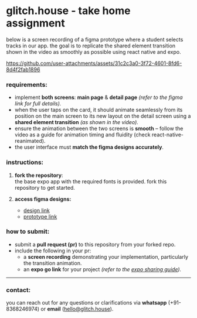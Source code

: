 # glitch.house - take home assignment

below is a screen recording of a figma prototype where a student selects tracks in our app. the goal is to replicate the shared element transition shown in the video as smoothly as possible using react native and expo.

https://github.com/user-attachments/assets/31c2c3a0-3f72-4601-8fd6-8d4f2fab1896


### **requirements:**

- implement **both screens**: **main page** & **detail page** *(refer to the figma link for full details).*  
- when the user taps on the card, it should animate seamlessly from its position on the main screen to its new layout on the detail screen using a **shared element transition** *(as shown in the video).*  
- ensure the animation between the two screens is **smooth** – follow the video as a guide for animation timing and fluidity (check react-native-reanimated).  
- the user interface must **match the figma designs accurately**.


### **instructions:**

1. **fork the repository**:  
   the base expo app with the required fonts is provided. fork this repository to get started.

2. **access figma designs:**  
   - [design link](https://www.figma.com/design/dOlm8w2Rirwe6ShzdV5bGd/glitch.house-%3C%3E-front-end-project?node-id=0-1&t=0jDJo48fHJAu8003-1)  
   - [prototype link](https://www.figma.com/proto/dOlm8w2Rirwe6ShzdV5bGd/glitch.house-%3C%3E-front-end-project?page-id=&node-id=0-1362&t=Sya0EtG3NJA1GN4z-1)

### **how to submit:**

- submit a **pull request (pr)** to this repository from your forked repo.  
- include the following in your pr:  
  - a **screen recording** demonstrating your implementation, particularly the transition animation.  
  - an **expo go link** for your project *(refer to the [expo sharing guide](https://docs.expo.dev/develop/development-builds/share-with-your-team/)).*

---

### **contact:**

you can reach out for any questions or clarifications via **whatsapp** (+91-8368246974) or **email** (hello@glitch.house).
